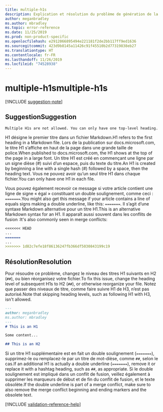 ```yaml
---
title: multiple-h1s
description: Explication et résolution du problème de génération de la documentation multiple-h1s.
author: meganbradley
ms.author: mbradley
ms.topic: error-reference
ms.date: 11/25/2019
ms.prod: non-product-specific
ms.openlocfilehash: e2912066895494e221181f2de2bb117ff9ed1636
ms.sourcegitcommit: 423d9b8145a11426c91f45510b2d77319838eb27
ms.translationtype: HT
ms.contentlocale: fr-FR
ms.lasthandoff: 11/26/2019
ms.locfileid: "74528938"
---
```

# <a name="multiple-h1s"></a><span data-ttu-id="512c1-103">multiple-h1s</span><span class="sxs-lookup"><span data-stu-id="512c1-103">multiple-h1s</span></span>

[!INCLUDE [suggestion-note](includes/suggestion-note.md)]

## <a name="suggestion"></a><span data-ttu-id="512c1-104">Suggestion</span><span class="sxs-lookup"><span data-stu-id="512c1-104">Suggestion</span></span>

`Multiple H1s are not allowed. You can only have one top-level heading.`

<span data-ttu-id="512c1-105">H1 désigne le premier titre dans un fichier Markdown.</span><span class="sxs-lookup"><span data-stu-id="512c1-105">H1 refers to the first heading in a Markdown file.</span></span> <span data-ttu-id="512c1-106">Lors de la publication sur docs.microsoft.com, le titre H1 s’affiche en haut de la page dans une grande taille de police.</span><span class="sxs-lookup"><span data-stu-id="512c1-106">When published to docs.microsoft.com, the H1 shows at the top of the page in a large font.</span></span> <span data-ttu-id="512c1-107">Un titre H1 est créé en commençant une ligne par un signe dièse (#) suivi d’un espace, puis du texte du titre.</span><span class="sxs-lookup"><span data-stu-id="512c1-107">An H1 is created by beginning a line with a single hash (#) followed by a space, then the heading text.</span></span> <span data-ttu-id="512c1-108">Vous ne pouvez avoir qu’un seul titre H1 dans chaque fichier.</span><span class="sxs-lookup"><span data-stu-id="512c1-108">You can only have one H1 in each file.</span></span>

<span data-ttu-id="512c1-109">Vous pouvez également recevoir ce message si votre article contient une ligne de signe « égal » constituant un double soulignement, comme ceci : `=======`.</span><span class="sxs-lookup"><span data-stu-id="512c1-109">You might also get this message if your article contains a line of equals signs making a double underline, like this: `=======`.</span></span> <span data-ttu-id="512c1-110">Il s’agit d’une syntaxe Markdown alternative pour un titre H1.</span><span class="sxs-lookup"><span data-stu-id="512c1-110">This is an alternative Markdown syntax for an H1.</span></span> <span data-ttu-id="512c1-111">Il apparaît aussi souvent dans les conflits de fusion :</span><span class="sxs-lookup"><span data-stu-id="512c1-111">It's also commonly seen in merge conflicts:</span></span>

```markdown
<<<<<<< HEAD
...
=======
...
>>>>>>> 1d82c7efe18f86136247fb366df5030843199c19
```

## <a name="resolution"></a><span data-ttu-id="512c1-112">Résolution</span><span class="sxs-lookup"><span data-stu-id="512c1-112">Resolution</span></span>

<span data-ttu-id="512c1-113">Pour résoudre ce problème, changez le niveau des titres H1 suivants en H2 (`##`), ou bien réorganisez votre fichier.</span><span class="sxs-lookup"><span data-stu-id="512c1-113">To fix this issue, change the heading level of subsequent H1s to H2 (`##`), or otherwise reorganize your file.</span></span> <span data-ttu-id="512c1-114">Notez que passer des niveaux de titre, comme faire suivre H1 de H3, n’est pas autorisé.</span><span class="sxs-lookup"><span data-stu-id="512c1-114">Note that skipping heading levels, such as following H1 with H3, isn't allowed.</span></span>

```markdown
---
author: meganbradley
ms.author: mbradley
---
# This is an H1

Some content...

## This is an H2
```

<span data-ttu-id="512c1-115">Si un titre H1 supplémentaire est en fait un double soulignement (`=======`), supprimez-le ou remplacez-le par un titre de mot-dièse, comme `##`, selon le cas.</span><span class="sxs-lookup"><span data-stu-id="512c1-115">If an additional H1 is actually a double underline (`=======`), remove it or replace it with a hashtag heading, such as `##`, as appropriate.</span></span> <span data-ttu-id="512c1-116">Si le double soulignement est impliqué dans un conflit de fusion, veillez également à supprimer les marqueurs de début et de fin du conflit de fusion, et le texte obsolète.</span><span class="sxs-lookup"><span data-stu-id="512c1-116">If the double underline is part of a merge conflict, make sure to also remove the merge conflict beginning and ending markers and the obsolete text.</span></span>

<!--make sure to add this file to your includes folder and verify the path-->
[!INCLUDE [validation-reference-help](includes/validation-reference-help.md)]
